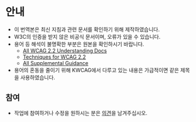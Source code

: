 # 안내
* 이 번역본은 최신 지침과 관련 문서를 확인하기 위해 제작하였습니다.
* W3C의 인증을 받지 않은 비공식 문서이며, 오류가 있을 수 있습니다.
* 용어 등 해석이 불명확한 부분은 원본을 확인하시기 바랍니다.
  * [All WCAG 2.2 Understanding Docs](https://www.w3.org/WAI/WCAG22/Understanding/)
  * [Techniques for WCAG 2.2](https://www.w3.org/WAI/WCAG22/Techniques/)
  * [All Supplemental Guidance](https://www.w3.org/WAI/WCAG2/supplemental/)
* 용어의 혼동을 줄이기 위해 KWCAG에서 다루고 있는 내용은 가급적이면 같은 제목을 사용하였습니다.

## 참여
* 작업에 참여하거나 수정을 원하시는 분은 [의견](https://github.com/a11ykr/wcag22-understanding/issues/new)을 남겨주십시오.